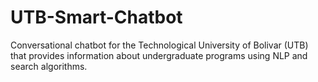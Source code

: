 # UTB-Smart-Chatbot
Conversational chatbot for the Technological University of Bolivar (UTB) that provides information about undergraduate programs using NLP and search algorithms.
